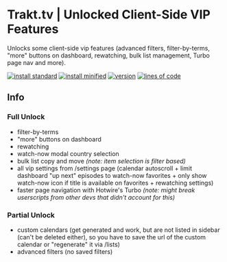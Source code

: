 # Trakt.tv | Unlocked Client-Side VIP Features
Unlocks some client-side vip features (advanced filters, filter-by-terms, "more" buttons on dashboard, rewatching, bulk list management, Turbo page nav and more).

[![install standard](https://img.shields.io/badge/install-standard-006400)](https://raw.githubusercontent.com/Fenn3c401/Trakt.tv-Userscript-Collection/main/userscripts/dist/x70tru7b.user.js) [![install minified](https://img.shields.io/badge/install-minified-64962a)](https://raw.githubusercontent.com/Fenn3c401/Trakt.tv-Userscript-Collection/main/userscripts/dist/x70tru7b.min.user.js) [![version](https://img.shields.io/badge/version-1.0.0-blue)](../../../../commits/main/userscripts/dist/x70tru7b.user.js) [![lines of code](https://img.shields.io/badge/loc-26-orange)](../../userscripts/dist/x70tru7b.user.js)

## Info
### Full Unlock
- filter-by-terms
- "more" buttons on dashboard
- rewatching
- watch-now modal country selection
- bulk list copy and move *(note: item selection is filter based)*
- all vip settings from /settings page (calendar autoscroll + limit dashboard "up next" episodes to watch-now favorites + only show watch-now icon if title is available on favorites + rewatching settings)
- faster page navigation with Hotwire's Turbo *(note: might break userscripts from other devs that didn't account for this)*

### Partial Unlock
- custom calendars (get generated and work, but are not listed in sidebar (can't be deleted either), so you have to save the url of the custom calendar or "regenerate" it via /lists)
- advanced filters (no saved filters)

